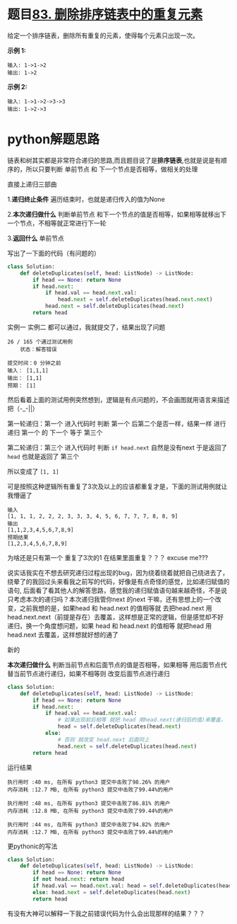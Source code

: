 # 题目[83. 删除排序链表中的重复元素](https://leetcode-cn.com/problems/remove-duplicates-from-sorted-list/)

给定一个排序链表，删除所有重复的元素，使得每个元素只出现一次。

**示例 1:**

```
输入: 1->1->2
输出: 1->2
```

**示例 2:**

```
输入: 1->1->2->3->3
输出: 1->2->3
```

# python解题思路

链表和树其实都是非常符合递归的思路,而且题目说了是**排序链表**,也就是说是有顺序的，所以只要判断 单前节点 和 下一个节点是否相等，做相关的处理

直接上递归三部曲

1.**递归终止条件** 遍历结束时，也就是递归传入的值为None

2.**本次递归做什么** 判断单前节点 和下一个节点的值是否相等，如果相等就移出下一个节点，不相等就正常进行下一轮

3.**返回什么** 单前节点

写出了一下面的代码（有问题的）

```python
class Solution:
    def deleteDuplicates(self, head: ListNode) -> ListNode:
        if head == None: return None
        if head.next:
            if head.val == head.next.val:
                head.next = self.deleteDuplicates(head.next.next)
            head.next = self.deleteDuplicates(head.next)
        return head
```

实例一 实例二 都可以通过，我就提交了，结果出现了问题

```
26 / 165 个通过测试用例
	状态：解答错误
	
提交时间：0 分钟之前
输入： [1,1,1]
输出： [1,1]
预期： [1]
```

然后看着上面的测试用例突然想到，逻辑是有点问题的，不会画图就用语言来描述把（-_-||）

第一轮递归：第一个  进入代码时 判断 第一个 后第二个是否一样，结果一样 进行递归 第一个 的 下一个 等于 第三个

第二轮递归：第三个 进入代码时 判断 `if head.next` 自然是没有next 于是返回了 `head` 也就是返回了 第三个 

所以变成了 `[1, 1]`

可是按照这种逻辑所有重复了3次及以上的应该都重复才是，下面的测试用例就让我懵逼了

```
输入
[1, 1, 1, 2, 2, 2, 3, 3, 3, 4, 5, 6, 7, 7, 7, 8, 8, 9]
输出
[1,1,2,3,4,5,6,7,8,9]
预期结果
[1,2,3,4,5,6,7,8,9]
```

为啥还是只有第一个 重复了3次的1 在结果里面重复？？？ excuse me???

说实话我实在不想去研究递归过程出现的bug，因为绕着绕着就把自己绕进去了，绕晕了的我回过头来看我之前写的代码，好像是有点奇怪的感觉，比如递归赋值的语句, 后面看了看其他人的解答思路，感觉我的递归赋值语句越来越奇怪，不是说只考虑本次的递归吗？本次递归我管你next 的next 干嘛，还有思想上的一个改变，之前我想的是，如果head 和 head.next 的值相等就 去把head.next 用 head.next.next（前提是存在）去覆盖，这样想是正常的逻辑，但是感觉却不好递归，换一个角度想问题，如果 head 和 head.next 的值相等 就把head 用 head.next 去覆盖，这样想就好想的通了

新的

**本次递归做什么** 判断当前节点和后面节点的值是否相等，如果相等 用后面节点代替当前节点进行递归，如果不相等则 改变后面节点进行递归

```python
class Solution:
    def deleteDuplicates(self, head: ListNode) -> ListNode:
        if head == None: return None
        if head.next:
            if head.val == head.next.val:
                # 如果出现前后相等 就把 head 用head.next(递归后的值)来覆盖，
                head = self.deleteDuplicates(head.next)
            else:
                # 否则 就改变 head.next 后面同上
                head.next = self.deleteDuplicates(head.next)
        return head
```

运行结果

```
执行用时 :40 ms, 在所有 python3 提交中击败了98.26% 的用户
内存消耗 :12.7 MB, 在所有 python3 提交中击败了99.44%的用户

执行用时 :48 ms, 在所有 python3 提交中击败了86.81% 的用户
内存消耗 :12.8 MB, 在所有 python3 提交中击败了99.44%的用户

执行用时 :44 ms, 在所有 python3 提交中击败了94.82% 的用户
内存消耗 :12.7 MB, 在所有 python3 提交中击败了99.44%的用户
```

更pythonic的写法

```python
class Solution:
    def deleteDuplicates(self, head: ListNode) -> ListNode:
        if head == None: return None
        if not head.next: return head
        if head.val == head.next.val: head = self.deleteDuplicates(head.next)
        else: head.next = self.deleteDuplicates(head.next)
        return head
```

有没有大神可以解释一下我之前错误代码为什么会出现那样的结果？？？